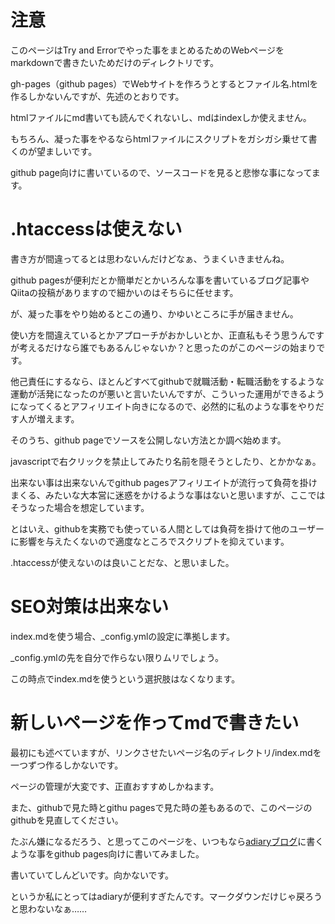 # 注意
このページはTry and Errorでやった事をまとめるためのWebページをmarkdownで書きたいためだけのディレクトリです。

gh-pages（github pages）でWebサイトを作ろうとするとファイル名.htmlを作るしかないんですが、先述のとおりです。

htmlファイルにmd書いても読んでくれないし、mdはindexしか使えません。

もちろん、凝った事をやるならhtmlファイルにスクリプトをガシガシ乗せて書くのが望ましいです。

github page向けに書いているので、ソースコードを見ると悲惨な事になってます。
# .htaccessは使えない
書き方が間違ってるとは思わないんだけどなぁ、うまくいきませんね。

github pagesが便利だとか簡単だとかいろんな事を書いているブログ記事やQiitaの投稿がありますので細かいのはそちらに任せます。

が、凝った事をやり始めるとこの通り、かゆいところに手が届きません。

使い方を間違えているとかアプローチがおかしいとか、正直私もそう思うんですが考えるだけなら誰でもあるんじゃないか？と思ったのがこのページの始まりです。

他己責任にするなら、ほとんどすべてgithubで就職活動・転職活動をするような運動が活発になったのが悪いと言いたいんですが、こういった運用ができるようになってくるとアフィリエイト向きになるので、必然的に私のような事をやりだす人が増えます。

そのうち、github pageでソースを公開しない方法とか調べ始めます。

javascriptで右クリックを禁止してみたり名前を隠そうとしたり、とかかなぁ。

出来ない事は出来ないんでgithub pagesアフィリエイトが流行って負荷を掛けまくる、みたいな大本営に迷惑をかけるような事はないと思いますが、ここではそうなった場合を想定しています。

とはいえ、githubを実務でも使っている人間としては負荷を掛けて他のユーザーに影響を与えたくないので適度なところでスクリプトを抑えています。

.htaccessが使えないのは良いことだな、と思いました。

# SEO対策は出来ない

index.mdを使う場合、_config.ymlの設定に準拠します。

_config.ymlの先を自分で作らない限りムリでしょう。

この時点でindex.mdを使うという選択肢はなくなります。
# 新しいページを作ってmdで書きたい
最初にも述べていますが、リンクさせたいページ名のディレクトリ/index.mdを一つずつ作るしかないです。

ページの管理が大変です、正直おすすめしかねます。

また、githubで見た時とgithu pagesで見た時の差もあるので、このページのgithubを見直してください。

たぶん嫌になるだろう、と思ってこのページを、いつもなら[adiaryブログ](https://nomuraya.work/techzine/)に書くような事をgithub pages向けに書いてみました。

書いていてしんどいです。向かないです。

というか私にとってはadiaryが便利すぎたんです。マークダウンだけじゃ戻ろうと思わないなぁ……
